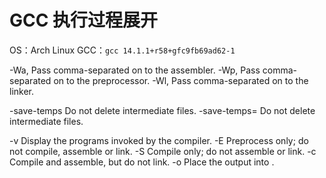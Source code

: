 # GCC 执行过程展开

OS：Arch Linux
GCC：`gcc 14.1.1+r58+gfc9fb69ad62-1`

  -Wa,<options>            Pass comma-separated <options> on to the assembler.
  -Wp,<options>            Pass comma-separated <options> on to the preprocessor.
  -Wl,<options>            Pass comma-separated <options> on to the linker.

  -save-temps              Do not delete intermediate files.
  -save-temps=<arg>        Do not delete intermediate files.

  -v                       Display the programs invoked by the compiler.
  -E                       Preprocess only; do not compile, assemble or link.
  -S                       Compile only; do not assemble or link.
  -c                       Compile and assemble, but do not link.
  -o <file>                Place the output into <file>.
